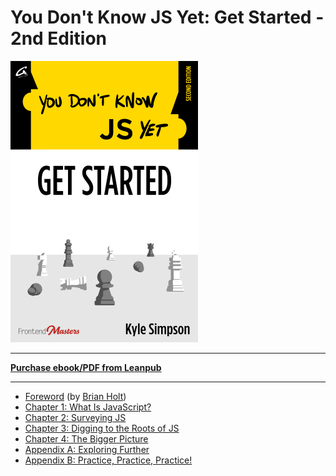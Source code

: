 # You Don't Know JS Yet: Get Started - 2nd Edition

<img src="./get-started-cover.png" width="300">

-----

**[Purchase ebook/PDF from Leanpub](https://leanpub.com/ydkjsy-get-started)**

-----



* [Foreword](get-started-foreword.md) (by [Brian Holt](https://twitter.com/holtbt))
* [Chapter 1: What Is JavaScript?](get-started-ch1.md)
* [Chapter 2: Surveying JS](get-started-ch2.md)
* [Chapter 3: Digging to the Roots of JS](get-started-ch3.md)
* [Chapter 4: The Bigger Picture](get-started-ch4.md)
* [Appendix A: Exploring Further](get-started-apA.md)
* [Appendix B: Practice, Practice, Practice!](get-started-apB.md)
